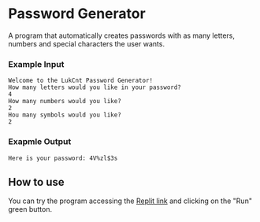 # Password Generator
A program that automatically creates passwords with as many letters, numbers and special characters the user wants.

### Example Input
```
Welcome to the LukCnt Password Generator!
How many letters would you like in your password?
4
How many numbers would you like?
2
Hou many symbols would you like?
2
```
### Exapmle Output
```
Here is your password: 4V%zl$3s
```

## How to use
You can try the program accessing the [Replit link](https://replit.com/@LukCnt/password-generator?v=1) and clicking on the "Run" green button.